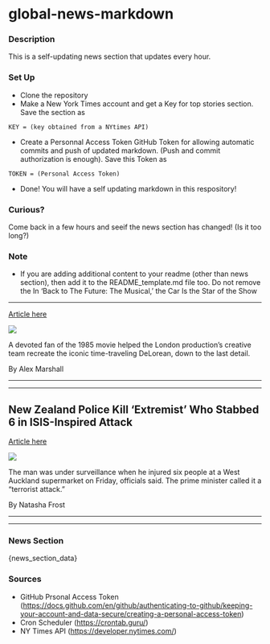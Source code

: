 # global-news-markdown

### Description 
This is a self-updating news section that updates every hour.

### Set Up 
* Clone the repository
* Make a New York Times account and get a Key for top stories section. Save the section as 
 ```
 KEY = (key obtained from a NYtimes API)
 ```
*  Create a Personnal Access Token GitHub Token for allowing automatic commits and push of updated markdown. (Push and commit authorization is enough). Save this Token as 
```
TOKEN = (Personal Access Token)
```
* Done! You will have a self updating markdown in this respository!

### Curious?
Come back in a few hours and seeif the news section has changed! (Is it too long?)

### Note
* If you are adding additional content to your readme (other than news section), then add it to the README_template.md file too. Do not remove the In ‘Back to The Future: The Musical,’ the Car Is the Star of the Show
---------------------------------------------------------------------

[Article here](https://www.nytimes.com/2021/09/02/theater/back-to-the-future-musical.html)

[![](https://static01.nyt.com/images/2021/09/02/arts/02back-to-the-future3/merlin_193913538_c6dc9d44-56c2-4f99-81f6-2e16959804a5-superJumbo.jpg)](https://www.nytimes.com/2021/09/02/theater/back-to-the-future-musical.html)

A devoted fan of the 1985 movie helped the London production’s creative team recreate the iconic time-traveling DeLorean, down to the last detail.

By Alex Marshall

* * *

* * *

New Zealand Police Kill ‘Extremist’ Who Stabbed 6 in ISIS-Inspired Attack
-------------------------------------------------------------------------

[Article here](https://www.nytimes.com/2021/09/03/world/asia/new-zealand-isis-terrorist-attack.html)

[![](https://static01.nyt.com/images/2021/09/03/world/03NZ-ATTACK-02/merlin_194110572_18806db8-530b-4af4-ae86-04a553ebf139-superJumbo.jpg)](https://www.nytimes.com/2021/09/03/world/asia/new-zealand-isis-terrorist-attack.html)

The man was under surveillance when he injured six people at a West Auckland supermarket on Friday, officials said. The prime minister called it a “terrorist attack.”

By Natasha Frost

* * *

* * *

### News Section 
{news_section_data}


### Sources 
* GitHub Prsonal Access Token (https://docs.github.com/en/github/authenticating-to-github/keeping-your-account-and-data-secure/creating-a-personal-access-token)
* Cron Scheduler (https://crontab.guru/)
* NY Times API (https://developer.nytimes.com/)
